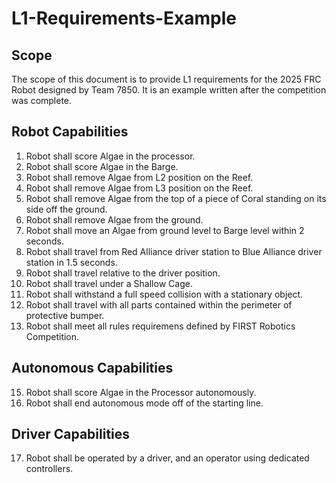 # L1-Requirements-Example
## Scope
The scope of this document is to provide L1 requirements for the 2025 FRC Robot designed by Team 7850. It is an example written after the competition was complete.

## Robot Capabilities
1. Robot shall score Algae in the processor.
2. Robot shall score Algae in the Barge.
3. Robot shall remove Algae from L2 position on the Reef.
4. Robot shall remove Algae from L3 position on the Reef.
5. Robot shall remove Algae from the top of a piece of Coral standing on its side off the ground.
6. Robot shall remove Algae from the ground.
7. Robot shall move an Algae from ground level to Barge level within 2 seconds.
8. Robot shall travel from Red Alliance driver station to Blue Alliance driver station in 1.5 seconds.
9. Robot shall travel relative to the driver position.
10. Robot shall travel under a Shallow Cage.
11. Robot shall withstand a full speed collision with a stationary object.
12. Robot shall travel with all parts contained within the perimeter of protective bumper.
13. Robot shall meet all rules requiremens defined by FIRST Robotics Competition.

## Autonomous Capabilities
15. Robot shall score Algae in the Processor autonomously.
16. Robot shall end autonomous mode off of the starting line.

## Driver Capabilities
17. Robot shall be operated by a driver, and an operator using dedicated controllers.

